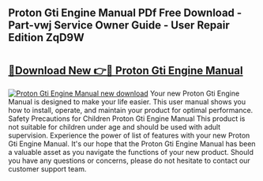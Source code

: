 ## Proton Gti Engine Manual PDf Free Download - Part-vwj Service Owner Guide - User Repair Edition ZqD9W

# <h2><a href="http://bc55670.oget.top/?id=Proton+Gti+Engine+Manual">🔗Download New 👉🔴 Proton Gti Engine Manual</a></h2>

[![Proton Gti Engine Manual new download](https://i.imgur.com/5g1atiW.png)](http://bc55670.oget.top/?id=Proton+Gti+Engine+Manual)
Your new Proton Gti Engine Manual is designed to make your life easier. This user manual shows you how to install, operate, and maintain your product for optimal performance. Safety Precautions for Children Proton Gti Engine Manual This product is not suitable for children under age and should be used with adult supervision. Experience the power of list of features with your new Proton Gti Engine Manual. It's our hope that the Proton Gti Engine Manual has been a valuable asset as you navigate the functions of your new product. Should you have any questions or concerns, please do not hesitate to contact our customer support team.
